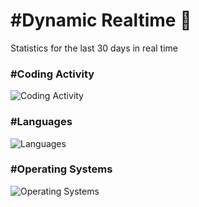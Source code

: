 # #Dynamic Realtime 💫

Statistics for the last 30 days in real time

### #Coding Activity

![Coding Activity](https://wakatime.com/share/@hoangit/f040630c-79e1-4e60-88f4-0d9ac2c2836a.svg "Coding Activity")

### #Languages

![Languages](https://wakatime.com/share/@hoangit/22e181af-dd24-44e0-8d27-dfc35875529b.svg "Languages")

### #Operating Systems

![Operating Systems](https://wakatime.com/share/@hoangit/3566aeb9-57c8-45fc-bcda-85249a9a7420.svg "Operating Systems")
